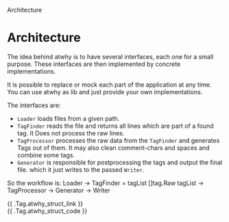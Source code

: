 Architecture
# Architecture

The idea behind atwhy is to have several interfaces, each one for a small purpose. These interfaces are then
implemented by concrete implementations.

It is possible to replace or mock each part of the application at any time. You can use atwhy as lib and just provide
your own implementations.

The interfaces are:

* `Loader` loads files from a given path.
* `TagFinder` reads the file and returns all lines which are part of a found tag. It Does not process the raw lines.
* `TagProcessor` processes the raw data from the `TagFinder` and generates Tags out of them. It may also clean
  comment-chars and spaces and combine some tags.
* `Generator` is responsible for postprocessing the tags and output the final file. which it just writes to the
  passed `Writer`.

So the workflow is:
Loader -> TagFinder = tagList []tag.Raw tagList -> TagProcessor -> Generator -> Writer

{{ .Tag.atwhy_struct_link }}  
{{ .Tag.atwhy_struct_code }}